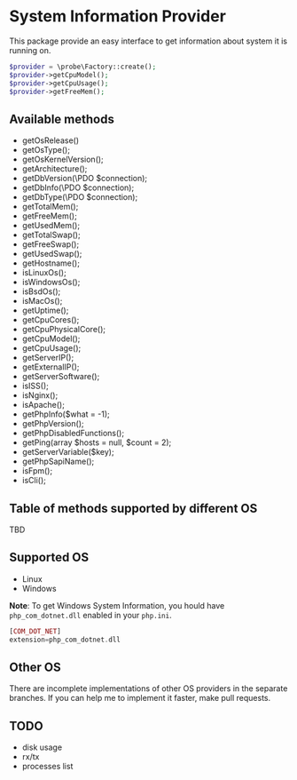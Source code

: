 System Information Provider
================================
This package provide an easy interface to get information about system it is running on.
```php
$provider = \probe\Factory::create();
$provider->getCpuModel();
$provider->getCpuUsage();
$provider->getFreeMem();
```

## Available methods
- getOsRelease()
- getOsType();
- getOsKernelVersion();
- getArchitecture();
- getDbVersion(\PDO $connection);
- getDbInfo(\PDO $connection);
- getDbType(\PDO $connection);
- getTotalMem();
- getFreeMem();
- getUsedMem();
- getTotalSwap();
- getFreeSwap();
- getUsedSwap();
- getHostname();
- isLinuxOs();
- isWindowsOs();
- isBsdOs();
- isMacOs();
- getUptime();
- getCpuCores();
- getCpuPhysicalCore();
- getCpuModel();
- getCpuUsage();
- getServerIP();
- getExternalIP();
- getServerSoftware();
- isISS();
- isNginx();
- isApache();
- getPhpInfo($what = -1);
- getPhpVersion();
- getPhpDisabledFunctions();
- getPing(array $hosts = null, $count = 2);
- getServerVariable($key);
- getPhpSapiName();
- isFpm();
- isCli();

## Table of methods supported by different OS
TBD

## Supported OS
- Linux
- Windows

**Note**: To get Windows System Information, you hould have `php_com_dotnet.dll` enabled in your `php.ini`.
```php
[COM_DOT_NET] 
extension=php_com_dotnet.dll
```

## Other OS
There are incomplete implementations of other OS providers in the separate branches. If you can help me to implement it 
faster, make pull requests.

## TODO
- disk usage
- rx/tx
- processes list